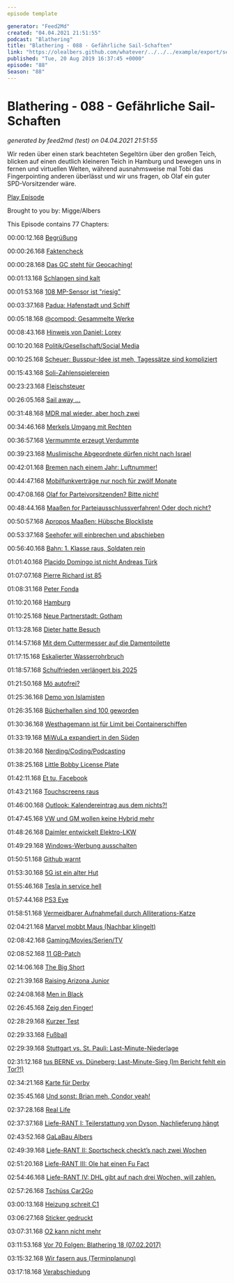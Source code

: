 ```yaml
---
episode template

generator: "Feed2Md"
created: "04.04.2021 21:51:55"
podcast: "Blathering"
title: "Blathering - 088 - Gefährliche Sail-Schaften"
link: "https://olealbers.github.com/whatever/../../../example/export/seasons/4/2019/8/Blathering - 088 - Gefährliche Sail-Schaften.md"
published: "Tue, 20 Aug 2019 16:37:45 +0000"
episode: "88"
Season: "88"
---
```


# Blathering - 088 - Gefährliche Sail-Schaften
_generated by feed2md (test) on 04.04.2021 21:51:55_

Wir reden über einen stark beachteten Segeltörn über den großen Teich, blicken auf einen deutlich kleineren Teich in Hamburg und bewegen uns in fernen und virtuellen Welten, während ausnahmsweise mal Tobi das Fingerpointing anderen überlässt und wir uns fragen, ob Olaf ein guter SPD-Vorsitzender wäre.

[Play Episode](https://www.blathering.de/podlove/file/904/s/feed/c/mp3/blathering_088.mp3)

Brought to you by: Migge/Albers

This Episode contains 77 Chapters:


00:00:12.168 [Begrüßung]()

00:00:26.168 [Faktencheck]()

00:00:28.168 [Das GC steht für Geocaching!](https://twitter.com/GCMettbroetchen)

00:01:13.168 [Schlangen sind kalt](https://de.wikipedia.org/wiki/Schlangen#Thermoregulation)

00:01:53.168 [108 MP-Sensor ist "riesig"](https://www.sven.de/dpi/)

00:03:37.168 [Padua: Hafenstadt und Schiff](https://de.wikipedia.org/wiki/Gro%C3%9Fe_Freiheit_Nr._7)

00:05:18.168 [@compod: Gesammelte Werke](https://twitter.com/search?q=(from%3Acompod)%20(to%3Ablathering_pod)%20until%3A2019-08-20%20since%3A2019-08-13&src=typed_query)

00:08:43.168 [Hinweis von Daniel: Lorey](http://www.lorey-maschinenbau.de/blog/elektroauto/)

00:10:20.168 [Politik/Gesellschaft/Social Media]()

00:10:25.168 [Scheuer: Busspur-Idee ist meh, Tagessätze sind kompliziert](https://www.t-online.de/auto/recht-und-verkehr/id_86271714/experte-kritisiert-scheuer-plan-zehnfache-bussgelder-waeren-immer-noch-zu-wenig.html)

00:15:43.168 [Soli-Zahlenspielereien](https://de.wikipedia.org/wiki/Solidarit%C3%A4tszuschlag#Diskussion_um_Abschaffung)

00:23:23.168 [Fleischsteuer](https://twitter.com/bnSonic/status/1161871134310240256)

00:26:05.168 [Sail away …](https://www.derstandard.at/story/2000107528562/doch-keine-zusatzfluege-kritik-an-thunbergs-segeltoern-verfliegt-im-atlantikwind)

00:31:48.168 [MDR mal wieder, aber hoch zwei](https://www.tagesspiegel.de/gesellschaft/medien/doku-chemnitz-ein-jahr-danach-mdr-laedt-neonazi-zu-podiumsdiskussion-ein/24906894.html)

00:34:46.168 [Merkels Umgang mit Rechten](https://www.spiegel.de/wissenschaft/mensch/angela-merkel-in-stralsund-wie-man-mit-fanatikern-redet-kolumne-a-1282376.html)

00:36:57.168 [Vermummte erzeugt Verdummte](https://twitter.com/arnesemsrott/status/1161270993681375233)

00:39:23.168 [Muslimische Abgeordnete dürfen nicht nach Israel](https://www.arte.tv/de/afp/neuigkeiten/muslimische-us-abgeordnete-duerfen-nicht-nach-israel-einreisen)

00:42:01.168 [Bremen nach einem Jahr: Luftnummer!](https://www.sueddeutsche.de/politik/bamf-skandal-ermittlungen-1.4007359)

00:44:47.168 [Mobilfunkverträge nur noch für zwölf Monate](https://www.golem.de/news/verbraucherschutzministerin-mobilfunkvertraege-werden-auf-ein-jahr-begrenzt-1908-143237.html)

00:47:08.168 [Olaf for Parteivorsitzenden? Bitte nicht!](https://www.spiegel.de/politik/deutschland/olaf-scholz-will-spd-vorsitzender-werden-a-1282229.html)

00:48:44.168 [Maaßen for Parteiausschlussverfahren! Oder doch nicht?](https://twitter.com/tmigge/status/1162728452711227395)

00:50:57.168 [Apropos Maaßen: Hübsche Blockliste](https://netzpolitik.org/2019/datenanalyse-maassens-follower-retweeten-rechtsradikale-accounts-aber-fast-nie-die-cdu/)

00:53:37.168 [Seehofer will einbrechen und abschieben](https://www.sueddeutsche.de/politik/gesetzentwurf-bundesamt-fuer-einbruch-1.4564401)

00:56:40.168 [Bahn: 1. Klasse raus, Soldaten rein](https://www.faz.net/aktuell/wirtschaft/auto-verkehr/deutsche-bahn-kritik-an-moegliche-abschaffung-der-1-klasse-16334335.html)

01:01:40.168 [Placido Domingo ist nicht Andreas Türk](https://www.t-online.de/unterhaltung/stars/id_86265120/us-opernhaeuser-sagen-konzerte-mit-placido-domingo-ab-belaestigungsvorwuerfe.html)

01:07:07.168 [Pierre Richard ist 85](https://www.deutschlandfunkkultur.de/85-geburtstag-des-komikers-pierre-richard-liebenswerter.2165.de.html?dram:article_id=456485)

01:08:31.168 [Peter Fonda](https://taz.de/Schauspieler-mit-79-Jahren-gestorben/!5618694/)

01:10:20.168 [Hamburg]()

01:10:25.168 [Neue Partnerstadt: Gotham](https://netzpolitik.org/2019/hamburg-plant-ein-neues-polizeigesetz-mit-palantir-paragraf/)

01:13:28.168 [Dieter hatte Besuch](https://www.hamburg1.de/nachrichten/41642/Bohlen_Einbrecher_muss_in_Psychiatrie.html)

01:14:57.168 [Mit dem Cuttermesser auf die Damentoilette](https://www.hamburg1.de/nachrichten/41708/Ladendieb_trug_15_Schichten_Kleidung.html)

01:17:15.168 [Eskalierter Wasserrohrbruch](https://www.hamburg1.de/nachrichten/41723/Wasserrohrbruch_legt_Fruchtallee_lahm.html)

01:18:57.168 [Schulfrieden verlängert bis 2025](https://www.hamburg1.de/nachrichten/41652/Schulfrieden_bis_2025_verlaengert.html)

01:21:50.168 [Mö autofrei?](https://www.hamburg1.de/nachrichten/41717/Gruene_planen_autofreie_Innenstadt.html)

01:25:36.168 [Demo von Islamisten](https://www.hamburg1.de/nachrichten/41721/Islamisten_Demonstration_in_Innenstadt.html)

01:26:35.168 [Bücherhallen sind 100 geworden](https://www.hamburg1.de/nachrichten/41672/100_Jahre_Hamburger_Oeffentliche_Buecherhallen.html)

01:30:36.168 [Westhagemann ist für Limit bei Containerschiffen](https://www.hamburg1.de/nachrichten/41704/Westhagemann_gegen_Riesenfrachter.html)

01:33:19.168 [MiWuLa expandiert in den Süden](https://www.hamburg1.de/nachrichten/41675/Neue_Weltrekorde_fuer_Miniaturwunderland.html)

01:38:20.168 [Nerding/Coding/Podcasting]()

01:38:25.168 [Little Bobby License Plate](https://mashable.com/article/dmv-vanity-license-plate-def-con-backfire/?europe=true)

01:42:11.168 [Et tu, Facebook](https://www.tagesschau.de/wirtschaft/facebook-sprachaufnahmen-101.html)

01:43:21.168 [Touchscreens raus](https://twitter.com/uckerbua/status/1161015203825426433)

01:46:00.168 [Outlook: Kalendereintrag aus dem nichts?!]()

01:47:45.168 [VW und GM wollen keine Hybrid mehr](https://www.golem.de/news/elektroautos-gm-und-volkswagen-verabschieden-sich-vom-hybrid-1908-143160.html)

01:48:26.168 [Daimler entwickelt Elektro-LKW](https://www.golem.de/news/freightliner-ecascadia-daimler-bringt-elektro-lkw-mit-400-km-reichweite-1908-143188.html)

01:49:29.168 [Windows-Werbung ausschalten](https://www.zdnet.de/88366767/windows-10-werbung-ausschalten/)

01:50:51.168 [Github warnt](https://twitter.com/stammtischphilo/status/1162423508409995264)

01:53:30.168 [5G ist ein alter Hut](https://www.golem.de/news/standard-huawei-betreibt-erste-6g-forschung-in-kanada-1908-143234.html)

01:55:46.168 [Tesla in service hell](https://www.elektroauto-news.net/2019/nextmove-tesla-storniert-bestellung-wert-5-millionen-euro/)

01:57:44.168 [PS3 Eye](https://twitter.com/stammtischphilo/status/1161267017107873792)

01:58:51.168 [Vermeidbarer Aufnahmefail durch Alliterations-Katze](https://twitter.com/tmigge/status/1163078386211835915)

02:04:21.168 [Marvel mobbt Maus (Nachbar klingelt)](https://www.theguardian.com/books/2019/aug/16/art-spiegelmans-marvel-essay-refused-publication-for-orange-skull-trump-dig)

02:08:42.168 [Gaming/Movies/Serien/TV]()

02:08:52.168 [11 GB-Patch](https://twitter.com/stammtischphilo/status/1162386725831880705)

02:14:06.168 [The Big Short](https://de.wikipedia.org/wiki/The_Big_Short_(Film))

02:21:39.168 [Raising Arizona Junior](https://de.wikipedia.org/wiki/Arizona_Junior)

02:24:08.168 [Men in Black](https://de.wikipedia.org/wiki/Men_in_Black_(Film))

02:26:45.168 [Zeig den Finger!](https://twitter.com/stammtischphilo/status/1163046067958665216)

02:28:29.168 [Kurzer Test](https://twitter.com/stammtischphilo/status/1162731529207984128)

02:29:33.168 [Fußball]()

02:29:39.168 [Stuttgart vs. St. Pauli: Last-Minute-Niederlage](https://www.fcstpauli.com/news/der-fc-st-pauli-verliert-auswaerts-beim-vfb-stuttgart/)

02:31:12.168 [tus BERNE vs. Düneberg: Last-Minute-Sieg (Im Bericht fehlt ein Tor?!)](http://www.fussball.de/spiel/tus-berne-1-dueneberg-1/-/spiel/027I7Q9IQG000000VS5489B4VU9HDBC9#!/)

02:34:21.168 [Karte für Derby](https://twitter.com/stammtischphilo/status/1161171515016130560)

02:35:45.168 [Und sonst: Brian meh, Condor yeah!](http://www.fussball.de/spiel/condor-3-vahdet-1/-/spiel/027I7R1QIO000000VS5489B4VU9HDBC9#!/)

02:37:28.168 [Real Life]()

02:37:37.168 [Liefe-RANT I: Teilerstattung von Dyson, Nachlieferung hängt]()

02:43:52.168 [GaLaBau Albers](https://twitter.com/stammtischphilo/status/1161658558989123585)

02:49:39.168 [Liefe-RANT II: Sportscheck checkt’s nach zwei Wochen]()

02:51:20.168 [Liefe-RANT III: Ole hat einen Fu Fact](https://www.mopo.de/der-fu-erfinder-jedes-kind-kennt-die-socken-von-jens-hinnrichs-19485736)

02:54:46.168 [Liefe-RANT IV: DHL gibt auf nach drei Wochen, will zahlen.]()

02:57:26.168 [Tschüss Car2Go](https://twitter.com/stammtischphilo/status/1160887969328324609)

03:00:13.168 [Heizung schreit C1](https://twitter.com/tmigge/status/1160117743930269701)

03:06:27.168 [Sticker gedruckt](https://www.stickermule.com/de)

03:07:31.168 [O2 kann nicht mehr](https://twitter.com/tmigge/status/1162328646163533830)

03:11:53.168 [Vor 70 Folgen: Blathering 18 (07.02.2017)](https://www.blathering.de/2017/02/blathering-018-alternative-fakten-in-nerdistan/)

03:15:32.168 [Wir fasern aus (Terminplanung)]()

03:17:18.168 [Verabschiedung]()


